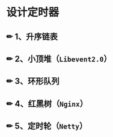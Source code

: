# 设计定时器

## ✏ 1、升序链表

## ✏ 2、小顶堆（`Libevent2.0`）

## ✏ 3、环形队列

## ✏ 4、红黑树（`Nginx`）

## ✏ 5、定时轮（`Netty`）

